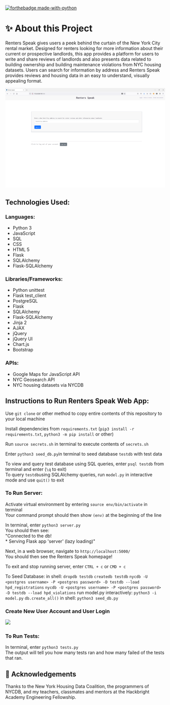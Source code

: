 [![forthebadge made-with-python](http://ForTheBadge.com/images/badges/made-with-python.svg)](https://www.python.org/)

# ✨ About this Project
Renters Speak gives users a peek behind the curtain of the New York City rental market. Designed for renters looking for more information about their current or prospective landlords, this app provides a platform for users to write and share reviews of landlords and also presents data related to building ownership and building maintenance violations from NYC housing datasets. Users can search for information by address and Renters Speak provides reviews and housing data in an easy to understand, visually appealing format.


![alt text](https://github.com/mauratee/Renters-Speak/blob/main/static/img/Renters_Speak_homepage_screenshot.png "Renters Speak homepage") 

## Technologies Used:
### Languages:
<ul>
<li>Python 3</li>
<li>JavaScript</li>
<li>SQL</li>
<li>CSS</li>
<li>HTML 5</li>
<li>Flask</li>
<li>SQLAlchemy</li>
<li>Flask-SQLAlchemy</li>
</ul>

### Libraries/Frameworks:
<ul>
<li>Python unittest</li>
<li>Flask test_client</li>
<li>PostgreSQL</li>
<li>Flask</li>
<li>SQLAlchemy</li>
<li>Flask-SQLAlchemy</li>
<li>Jinja 2</li>
<li>AJAX</li>
<li>jQuery</li>
<li>jQuery UI</li>
<li>Chart.js</li>
<li>Bootstrap</li> 
</ul>

### APIs:
<ul>
<li>Google Maps for JavaScript API</li>
<li>NYC Geosearch API</li>
<li>NYC housing datasets via NYCDB</li>
</ul>

## Instructions to Run Renters Speak Web App:

Use `git clone` or other method to copy entire contents of this repository to your local machine

Install dependencies from `requirements.txt` (`pip3 install -r requirements.txt`, `python3 -m pip install` or other)

Run `source secrets.sh` in terminal to execute contents of `secrets.sh`

Enter `python3 seed_db.py`in terminal to seed database `testdb` with test data <br>

To view and query test database using SQL queries, enter `psql testdb` from terminal and enter (`\q` to exit)<br>
To query `testdb`using SQLAlchemy queries,  run `model.py` in interactive mode and use `quit()` to exit

### To Run Server:
Activate virtual environment by entering `source env/bin/activate` in terminal<br>
    Your command prompt should then show `(env)` at the beginning of the line<br>

In terminal, enter `python3 server.py`<br>
You should then see:<br>
    "Connected to the db!<br>
    * Serving Flask app 'server' (lazy loading)"<br>

Next, in a web browser, navigate to `http://localhost:5000/`<br>
You should then see the Renters Speak homepage!

To exit and stop running server, enter `CTRL + c` or `CMD + c`

To Seed Database:
in shell:
    `dropdb testdb`
    `createdb testdb`
    `nycdb -U <postgres username> -P <postgres password> -D testdb --load hpd_registrations` <!-- loads hpd_registrations and hpd_contacts tables, takes about 2 mins -->
    <!-- if you run and 'nycdb' command and get bash error: command not found,
    try running `pip3 install  nycdb` -->
    <!-- if you run 'nycdb' command and get bash error: nycdb command not found,
    try running `pip3 install -e <add path to folder in nycdb containing setup.py> 
    i.e, <../nycdb/src>` -->
    `nycdb -U <postgres username> -P <postgres password> -D testdb --load hpd_violations`<!-- creates SQL table in testdb
    hpd_violations rows should load, will take about 20-50 mins -->
run model.py interactively: `python3 -i model.py`
    `db.create_all()` <!-- creates all other tables in testdb -->
in shell:
    `python3 seed_db.py` <!-- Commented out lines to dropdb, createdb and db.create_all() -->

### Create New User Account and User Login

![](https://media.giphy.com/media/Aygz8OdGtKIzErRjyx/giphy.gif)


### To Run Tests:
In terminal, enter `python3 tests.py`<br>
The output will tell you how many tests ran and how many failed of the tests that ran.

## 👏 Acknowledgements
Thanks to the New York Housing Data Coalition, the programmers of NYCDB, and my teachers, classmates and mentors at the Hackbright Academy Engineering Fellowship.

